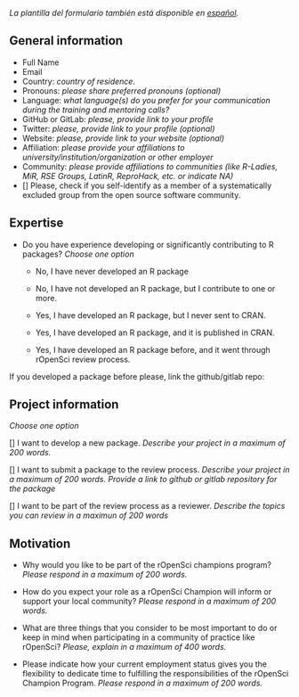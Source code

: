 
_La plantilla del formulario también está disponible en [español](/champions/files/champions_template_es)._

## General information

* Full Name
* Email
* Country: _country of residence_.
* Pronouns: _please share preferred pronouns (optional)_
* Language: _what language(s) do you prefer for your communication during the training and mentoring calls?_
* GitHub or GitLab: _please, provide link to your profile_
* Twitter: _please, provide link to your profile (optional)_
* Website: _please, provide link to your website  (optional)_
* Affiliation: _please provide your affiliations to university/institution/organization or other employer_
* Community: _please provide affiliations to communities (like R-Ladies, MiR, RSE Groups, LatinR, ReproHack, etc. or indicate NA)_
* [] Please, check if you self-identify as a member of a systematically excluded group from the open source software community.  

## Expertise

* Do you have experience developing or significantly contributing to R packages? _Choose one option_

  * No, I have never developed an R package
  
  * No, I have not developed an R package, but I contribute to one or more.
  
  * Yes, I have developed an R package, but I never sent to CRAN.
  
  * Yes, I have developed an R package, and it is published in CRAN.
  
  * Yes, I have developed an R package before, and it went through rOpenSci review process.
  
If you developed a package before please, link the github/gitlab repo:


## Project information

_Choose one option_

[] I want to develop a new package. 
_Describe your project in a maximum of 200 words._

[] I want to submit a package to the review process. 
_Describe your project in a maximum of 200 words. Provide a link to github or gitlab repository for the package_

[] I want to be part of the review process as a reviewer. 
_Describe the topics you can review in a maximun of 200 words_

## Motivation

* Why would you like to be part of the rOpenSci champions program? _Please respond in a maximum of 200 words._

* How do you expect your role as a rOpenSci Champion will inform or support your local community? _Please respond in a maximum of 200 words._

* What are three things that you consider to be most important to do or keep in mind when participating in a community of practice like rOpenSci? _Please, explain in a maximum of 400 words._

* Please indicate how your current employment status gives you the flexibility to dedicate time to fulfilling the responsibilities of the rOpenSci Champion Program. _Please respond in a maximum of 200 words._ 
